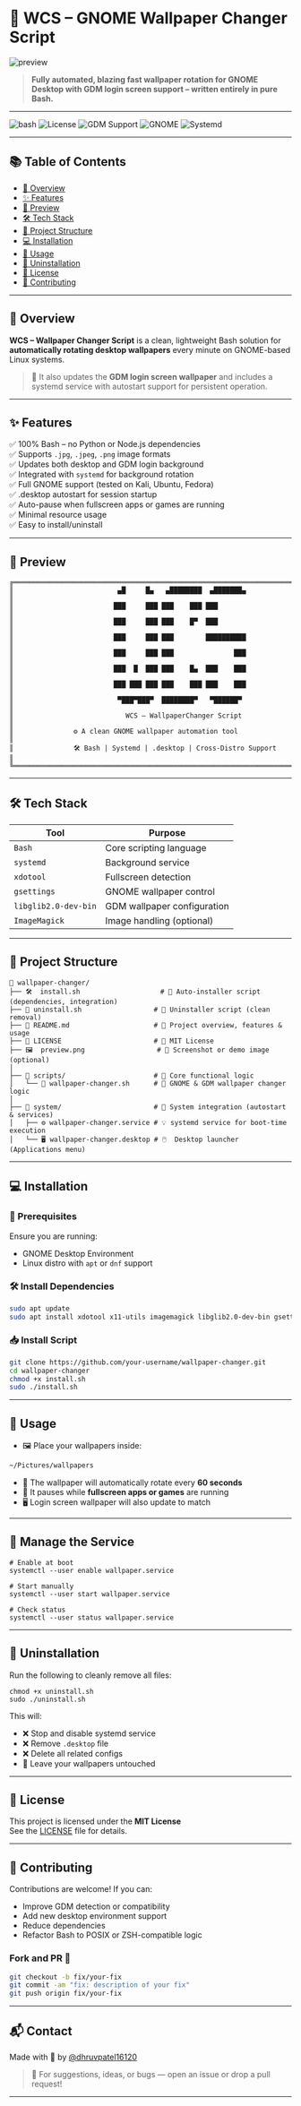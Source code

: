 # 🎨 WCS – GNOME Wallpaper Changer Script

![preview](./preview.png)

> **Fully automated, blazing fast wallpaper rotation for GNOME Desktop with GDM login screen support – written entirely in pure Bash.**

---

![bash](https://img.shields.io/badge/Bash-5.x-blue.svg)
![License](https://img.shields.io/badge/license-MIT-green.svg)
![GDM Support](https://img.shields.io/badge/GDM-Full%20Support-purple.svg)
![GNOME](https://img.shields.io/badge/Desktop-GNOME-2ea44f?logo=gnome)
![Systemd](https://img.shields.io/badge/Startup-Systemd-yellow)

---

## 📚 Table of Contents

- [🧠 Overview](#overview)  
- [✨ Features](#features)  
- [📸 Preview](#preview)  
- [🛠 Tech Stack](#tech-stack)  
- [📁 Project Structure](#project-structure)  
- [💻 Installation](#installation)  
- [🧪 Usage](#usage)  
- [🧹 Uninstallation](#uninstallation)  
- [📄 License](#license)  
- [🙌 Contributing](#contributing)

---

## 🧠 Overview

**WCS – Wallpaper Changer Script** is a clean, lightweight Bash solution for **automatically rotating desktop wallpapers** every minute on GNOME-based Linux systems.

> 🎯 It also updates the **GDM login screen wallpaper** and includes a systemd service with autostart support for persistent operation.

---

## ✨ Features

✅ 100% Bash – no Python or Node.js dependencies  
✅ Supports `.jpg`, `.jpeg`, `.png` image formats  
✅ Updates both desktop and GDM login background  
✅ Integrated with `systemd` for background rotation  
✅ Full GNOME support (tested on Kali, Ubuntu, Fedora)  
✅ .desktop autostart for session startup  
✅ Auto-pause when fullscreen apps or games are running  
✅ Minimal resource usage  
✅ Easy to install/uninstall

---

## 📸 Preview

```
╔══════════════════════════════════════════════════════════════════════════╗
║                          ▄█     █▄   ▄████████  ▄███████▄                ║
║                         ███     ███ ███    ███ ███                       ║
║                         ███     ███ ███    █▀  ███                       ║
║                         ███     ███ ███        ██████████                ║
║                         ███     ███ ███               ███                ║
║                         ███  █  ███ ███    █▄  ███    ███                ║
║                         ███ ███ ███ ███    ███ ███    ███                ║
║                          ▀███▀███▀  ████████▀   ▀██████▀                 ║
║                            WCS — WallpaperChanger Script                 ║
║               ⚙️ A clean GNOME wallpaper automation tool                 ║
║               🛠️ Bash | Systemd | .desktop | Cross-Distro Support        ║
╚══════════════════════════════════════════════════════════════════════════╝
```

---

## 🛠 Tech Stack

| Tool              | Purpose                     |
|------------------|-----------------------------|
| `Bash`           | Core scripting language     |
| `systemd`        | Background service          |
| `xdotool`        | Fullscreen detection        |
| `gsettings`      | GNOME wallpaper control     |
| `libglib2.0-dev-bin` | GDM wallpaper configuration |
| `ImageMagick`    | Image handling (optional)   |

---

## 📁 Project Structure

```
📁 wallpaper-changer/
├── 🛠️  install.sh                    # 🔧 Auto-installer script (dependencies, integration)
├── 🧹 uninstall.sh                  # 🚫 Uninstaller script (clean removal)
├── 📘 README.md                     # 📄 Project overview, features & usage
├── 📄 LICENSE                       # 📜 MIT License
├── 🖼️  preview.png                  # 📸 Screenshot or demo image (optional)
│
├── 📂 scripts/                      # 🧠 Core functional logic
│   └── 🎯 wallpaper-changer.sh      # 🎨 GNOME & GDM wallpaper changer logic
│
├── 📂 system/                       # 🧩 System integration (autostart & services)
│   ├── ⚙️ wallpaper-changer.service # 💡 systemd service for boot-time execution
│   └── 🖥️ wallpaper-changer.desktop # 🖱️  Desktop launcher (Applications menu)
```

---

## 💻 Installation

### 🔧 Prerequisites

Ensure you are running:
- GNOME Desktop Environment
- Linux distro with `apt` or `dnf` support

### 🛠 Install Dependencies

```bash
sudo apt update
sudo apt install xdotool x11-utils imagemagick libglib2.0-dev-bin gsettings-desktop-schemas gnome-shell -y
```

### 📥 Install Script

```bash
git clone https://github.com/your-username/wallpaper-changer.git
cd wallpaper-changer
chmod +x install.sh
sudo ./install.sh
```

---

## 🧪 Usage

- 🖼️ Place your wallpapers inside:

```bash
~/Pictures/wallpapers
```

- 🔁 The wallpaper will automatically rotate every **60 seconds**
- 🚫 It pauses while **fullscreen apps or games** are running
- 🖥️ Login screen wallpaper will also update to match

---

## 🔧 Manage the Service

```
# Enable at boot
systemctl --user enable wallpaper.service

# Start manually
systemctl --user start wallpaper.service

# Check status
systemctl --user status wallpaper.service
```

---

## 🧹 Uninstallation

Run the following to cleanly remove all files:

```
chmod +x uninstall.sh
sudo ./uninstall.sh
```

This will:
- ❌ Stop and disable systemd service
- ❌ Remove `.desktop` file
- ❌ Delete all related configs
- 🧹 Leave your wallpapers untouched

---

## 📄 License

This project is licensed under the **MIT License**  
See the [LICENSE](LICENSE) file for details.

---

## 🙌 Contributing

Contributions are welcome! If you can:

- Improve GDM detection or compatibility
- Add new desktop environment support
- Reduce dependencies
- Refactor Bash to POSIX or ZSH-compatible logic

### Fork and PR 🚀

```bash
git checkout -b fix/your-fix
git commit -am "fix: description of your fix"
git push origin fix/your-fix
```

---

## 📬 Contact

Made with 🖤 by [@dhruvpatel16120](https://github.com/dhruvpatel16120/)

> 💬 For suggestions, ideas, or bugs — open an issue or drop a pull request!

---
